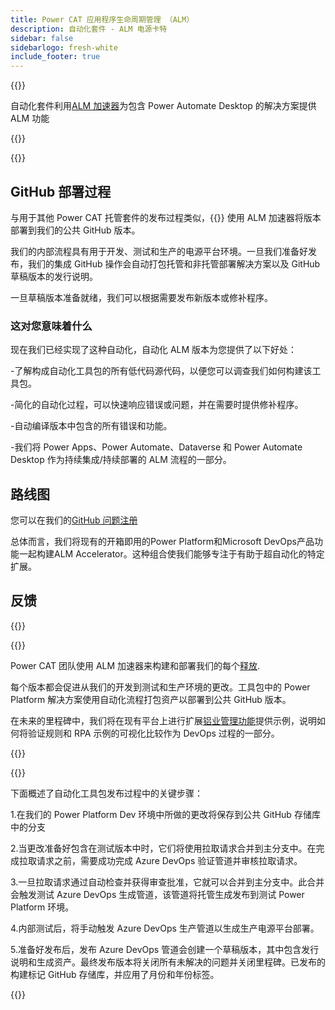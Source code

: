 ```yaml
---
title: Power CAT 应用程序生命周期管理 （ALM）
description: 自动化套件 - ALM 电源卡特
sidebar: false
sidebarlogo: fresh-white
include_footer: true
---
```

{{<slideStyles>}}

<div class="optional">

自动化套件利用[ALM 加速器](https://aka.ms/aa4pp)为包含 Power Automate Desktop 的解决方案提供 ALM 功能

</div>

{{<presentation slides="1,2">}}


<div class="optional">

{{<presentationStyles>}}

## GitHub 部署过程

与用于其他 Power CAT 托管套件的发布过程类似，{{<product-name>}} 使用 ALM 加速器将版本部署到我们的公共 GitHub 版本。

我们的内部流程具有用于开发、测试和生产的电源平台环境。一旦我们准备好发布，我们的集成 GitHub 操作会自动打包托管和非托管部署解决方案以及 GitHub 草稿版本的发行说明。

一旦草稿版本准备就绪，我们可以根据需要发布新版本或修补程序。

### 这对您意味着什么

现在我们已经实现了这种自动化，自动化 ALM 版本为您提供了以下好处：

-了解构成自动化工具包的所有低代码源代码，以便您可以调查我们如何构建该工具包。

-简化的自动化过程，可以快速响应错误或问题，并在需要时提供修补程序。

-自动编译版本中包含的所有错误和功能。

-我们将 Power Apps、Power Automate、Dataverse 和 Power Automate Desktop 作为持续集成/持续部署的 ALM 流程的一部分。

## 路线图

您可以在我们的[GitHub 问题注册](https://github.com/microsoft/powercat-automation-kit/issues?q=is%3Aissue+is%3Aopen+label%3Aalm)

总体而言，我们将现有的开箱即用的Power Platform和Microsoft DevOps产品功能一起构建ALM Accelerator。这种组合使我们能够专注于有助于超自动化的特定扩展。

## 反馈

{{<questions name="/features/alm/powercat.json" completed="Thank you for providing feedback" showNavigationButtons=false >}}

</div>

{{<slide  id="slide1" audio="features/alm/powercat/overview.mp3" description="Power CAT ALM Overview" localImage="/images/illustrations/alm-roadmap-2022-11.svg" >}}

Power CAT 团队使用 ALM 加速器来构建和部署我们的每个[释放](https://github.com/microsoft/powercat-automation-kit/releases).

每个版本都会促进从我们的开发到测试和生产环境的更改。工具包中的 Power Platform 解决方案使用自动化流程打包资产以部署到公共 GitHub 版本。

在未来的里程碑中，我们将在现有平台上进行扩展[铝业管理功能](/zh-Hans/features/alm)提供示例，说明如何将验证规则和 RPA 示例的可视化比较作为 DevOps 过程的一部分。

{{</slide>}}

{{<slide  id="slide2" audio="features/alm/powercat/release-process.mp3" description="Power CAT Automation Kit Release Checker" localImage="/images/illustrations/alm-powercat-process.svg" >}}

下面概述了自动化工具包发布过程中的关键步骤：

1.在我们的 Power Platform Dev 环境中所做的更改将保存到公共 GitHub 存储库中的分支

2.当更改准备好包含在测试版本中时，它们将使用拉取请求合并到主分支中。在完成拉取请求之前，需要成功完成 Azure DevOps 验证管道并审核拉取请求。

3.一旦拉取请求通过自动检查并获得审查批准，它就可以合并到主分支中。此合并会触发测试 Azure DevOps 生成管道，该管道将托管生成发布到测试 Power Platform 环境。

4.内部测试后，将手动触发 Azure DevOps 生产管道以生成生产电源平台部署。

5.准备好发布后，发布 Azure DevOps 管道会创建一个草稿版本，其中包含发行说明和生成资产。最终发布版本将关闭所有未解决的问题并关闭里程碑。已发布的构建标记 GitHub 存储库，并应用了月份和年份标签。

{{</slide>}}
